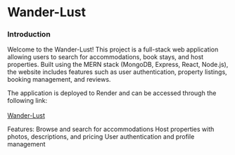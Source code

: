 # Wander-Lust
<h3>Introduction</h3>
Welcome to the Wander-Lust! This project is a full-stack web application allowing users to search for accommodations, book stays, and host properties. Built using the MERN stack (MongoDB, Express, React, Node.js), the website includes features such as user authentication, property listings, booking management, and reviews.

The application is deployed to Render and can be accessed through the following link: <br></br>
<a href="https://wander-lust-ko4m.onrender.com">Wander-Lust</a>

Features:
Browse and search for accommodations
Host properties with photos, descriptions, and pricing
User authentication and profile management
<!--Book and manage reservations >
Leave reviews and ratings for properties

Feel free to explore, contribute, or use this as a reference for your own projects!



<h3>Technology</h3>

The application is built with:

Node.js version 20.11.1
MongoDB version 8.3.2
Express version 4.19.2
ejs version 3.1.10
Bootstrap version 5.3.3
FontAwesome version 6.5.2
Mapbox API: used to show the map in the about us page
Cloudinary: used to store listing images
Passport: used for authentication
joi: used for schema validation
Express Validator: used for form validation

